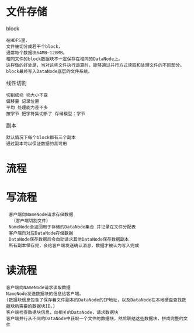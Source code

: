 
  
# 文件存储

block

    在HDFS里，
    文件被切分成若干个block，
    通常每个数据块64MB~128MB，
    相同文件的block数据块不一定保存在相同的DataNode上。
    这样做的好处是，当对这些文件执行运算时，能够通过并行方式读取和处理文件的不同部分。
    block最终写入DataNode底层的文件系统。


线性切割  

    切割成块 块大小不变 
    偏移量 记录位置
    平均 处理能力差不多
    按字节 把字符集切断了 存储模型：字节
    

 
副本
  
    默认情况下每个block都有三个副本
    通过副本可以保证数据的高可用
  
  
  
  
  
  # 流程
  
 # 写流程
 
     客户端向NameNode请求存储数据
      （客户端切割文件）
     NameNode会返回用于存储的DataNode集合 并记录在文件分配表
     客户端向对应DataNode存储数据  
     DataNode保存数据后会自动请求其他DataNode保存数据副本
     所有副本保存完，会给客户端发送确认消息，数据才被认为写入完成
     
  
 # 读流程
 
    客户端向NameNode请求读取数据
    NameNode发送数据块的信息给客户端。
    (数据块信息包含了保存着文件副本的DataNode的IP地址，以及DataNode在本地硬盘查找数据块所需要的数据块ID。)
    客户端检查数据块信息，向相关的DataNode，请求数据块
    客户端并行从不同的DataNode中获取一个文件的数据块，然后联结这些数据块，拼成完整的文件

  
  
  
  
  

  
  








